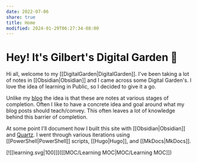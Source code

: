 ```yaml
---
date: 2022-07-06
share: true
title: Home
modified: 2024-01-29T06:27:34-08:00
---
```


# Hey! It's Gilbert's Digital Garden 🌱

Hi all, welcome to my [[DigitalGarden|DigitalGarden]]. I've been taking a lot of notes in [[Obsidian|Obsidian]] and I came across some Digital Garden's. I love the idea of learning in Public, so I decided to give it a go.

Unlike my [blog](https://gilbertsanchez.com/) the idea is that these are notes at various stages of completion. Often I like to have a concrete idea and goal around what my blog posts should teach/convey. This often leaves a lot of knowledge behind this barrier of completion.

At some point I'll document how I built this site with [[Obsidian|Obsidian]] and [Quartz](https://quartz.jzhao.xyz/). I went through various iterations using [[PowerShell|PowerShell]] scripts, [[Hugo|Hugo]], and [[MkDocs|MkDocs]].

[![[learning.svg|100]]]([[MOC/Learning MOC|MOC/Learning MOC]])

